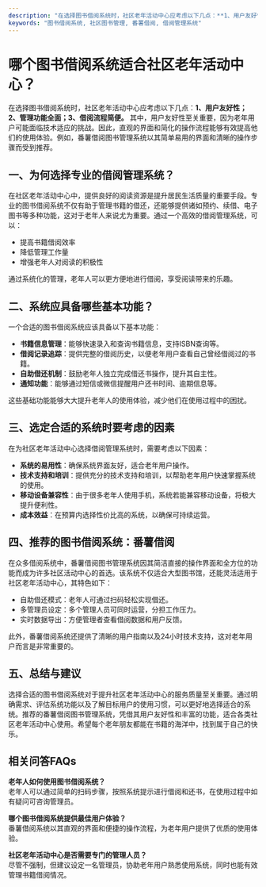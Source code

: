 ```yaml
---
description: "在选择图书借阅系统时，社区老年活动中心应考虑以下几点：**1、用户友好性；2、管理功能全面；3、借阅流程简便。** 其中，用户友好性至关重要，因为老年用户可能面临技术适应的挑战。因此，直观的界面和简化的操作流程能够有效提高他们的使用体验。例如，番薯借阅图书管理系统以其简单易用的界面和清晰的操作步骤而受到推荐。"
keywords: "图书借阅系统, 社区图书管理, 番薯借阅, 借阅管理系统"
---
```

# 哪个图书借阅系统适合社区老年活动中心？

在选择图书借阅系统时，社区老年活动中心应考虑以下几点：**1、用户友好性；2、管理功能全面；3、借阅流程简便。** 其中，用户友好性至关重要，因为老年用户可能面临技术适应的挑战。因此，直观的界面和简化的操作流程能够有效提高他们的使用体验。例如，番薯借阅图书管理系统以其简单易用的界面和清晰的操作步骤而受到推荐。

## **一、为何选择专业的借阅管理系统？**

在社区老年活动中心中，提供良好的阅读资源是提升居民生活质量的重要手段。专业的图书借阅系统不仅有助于管理书籍的借还，还能够提供诸如预约、续借、电子图书等多种功能，这对于老年人来说尤为重要。通过一个高效的借阅管理系统，可以：

- 提高书籍借阅效率
- 降低管理工作量
- 增强老年人对阅读的积极性

通过系统化的管理，老年人可以更方便地进行借阅，享受阅读带来的乐趣。

## **二、系统应具备哪些基本功能？**

一个合适的图书借阅系统应该具备以下基本功能：

- **书籍信息管理**：能够快速录入和查询书籍信息，支持ISBN查询等。
- **借阅记录追踪**：提供完整的借阅历史，以便老年用户查看自己曾经借阅过的书籍。
- **自助借还机制**：鼓励老年人独立完成借还书操作，提升其自主性。
- **通知功能**：能够通过短信或微信提醒用户还书时间、逾期信息等。

这些基础功能能够大大提升老年人的使用体验，减少他们在使用过程中的困扰。

## **三、选定合适的系统时要考虑的因素**

在为社区老年活动中心选择借阅管理系统时，需要考虑以下因素：

- **系统的易用性**：确保系统界面友好，适合老年用户操作。
- **技术支持和培训**：提供充分的技术支持和培训，以帮助老年用户快速掌握系统的使用。
- **移动设备兼容性**：由于很多老年人使用手机，系统若能兼容移动设备，将极大提升便利性。
- **成本效益**：在预算内选择性价比高的系统，以确保可持续运营。

## **四、推荐的图书借阅系统：番薯借阅**

在众多借阅系统中，番薯借阅图书管理系统因其简洁直接的操作界面和全方位的功能而成为许多社区活动中心的首选。该系统不仅适合大型图书馆，还能灵活适用于社区老年活动中心，其特色如下：

- 自助借还模式：老年人可通过扫码轻松实现借还。
- 多管理员设定：多个管理人员可同时运营，分担工作压力。
- 实时数据导出：方便管理者查看借阅数据和用户反馈。

此外，番薯借阅系统还提供了清晰的用户指南以及24小时技术支持，这对老年用户而言是非常重要的。

## **五、总结与建议**

选择合适的图书借阅系统对于提升社区老年活动中心的服务质量至关重要。通过明确需求、评估系统功能以及了解目标用户的使用习惯，可以更好地选择适合的系统。推荐的番薯借阅图书管理系统，凭借其用户友好性和丰富的功能，适合各类社区老年活动中心使用。希望每个老年朋友都能在书籍的海洋中，找到属于自己的快乐。

## **相关问答FAQs**

**老年人如何使用图书借阅系统？**  
老年人可以通过简单的扫码步骤，按照系统提示进行借阅和还书，在使用过程中如有疑问可咨询管理员。

**哪个图书借阅系统提供最佳用户体验？**  
番薯借阅系统以其直观的界面和便捷的操作流程，为老年用户提供了优质的使用体验。

**社区老年活动中心是否需要专门的管理人员？**  
尽管不强制，但建议设定一名管理员，协助老年用户熟悉使用系统，同时也能有效管理书籍借阅情况。
